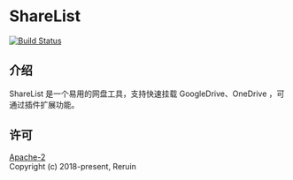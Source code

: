 # ShareList

[![Build Status](https://api.travis-ci.com/reruin/sharelist.svg?branch=master)](https://travis-ci.com/reruin/sharelist)

## 介绍
ShareList 是一个易用的网盘工具，支持快速挂载 GoogleDrive、OneDrive ，可通过插件扩展功能。

## 许可
[Apache-2](http://www.apache.org/licenses/LICENSE-2.0)   
Copyright (c) 2018-present, Reruin